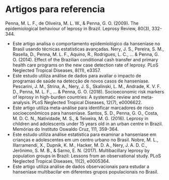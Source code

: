 # Artigos para referencia


Penna, M. L. F., de Oliveira, M. L. W., & Penna, G. O. (2009). The epidemiological behaviour of leprosy in Brazil. Leprosy Review, 80(3), 332-344.
- Este artigo analisa o comportamento epidemiológico da hanseníase no Brasil usando técnicas estatísticas avançadas.
Nery, J. S., Pereira, S. M., Rasella, D., Penna, M. L. F., Aquino, R., Rodrigues, L. C., ... & Penna, G. O. (2014). Effect of the Brazilian conditional cash transfer and primary health care programs on the new case detection rate of leprosy. PLoS Neglected Tropical Diseases, 8(11), e3357.
- Este estudo utiliza análise de dados para avaliar o impacto de programas de saúde na detecção de novos casos de hanseníase.
Pescarini, J. M., Strina, A., Nery, J. S., Skalinski, L. M., Andrade, K. V. F. D., Penna, M. L. F., ... & Penna, G. O. (2018). Socioeconomic risk markers of leprosy in high-burden countries: A systematic review and meta-analysis. PLoS Neglected Tropical Diseases, 12(7), e0006622.
- Este artigo utiliza meta-análise para identificar marcadores de risco socioeconômicos para hanseníase.
Santos, S. D., Penna, G. O., Costa, M. D. C. N., Natividade, M. S., & Teixeira, M. G. (2016). Leprosy in children and adolescents under 15 years old in an urban centre in Brazil. Memórias do Instituto Oswaldo Cruz, 111, 359-364.
- Este estudo utiliza análise estatística para examinar a hanseníase em crianças e adolescentes em um centro urbano no Brasil.
Nobre, M. L., Illarramendi, X., Dupnik, K. M., Hacker, M. D. A., Nery, J. A. D. C., Jerônimo, S. M. B., & Sarno, E. N. (2017). Multibacillary leprosy by population groups in Brazil: Lessons from an observational study. PLoS Neglected Tropical Diseases, 11(2), e0005364.
- Este artigo utiliza análise de dados observacionais para estudar a hanseníase multibacilar em diferentes grupos populacionais no Brasil.